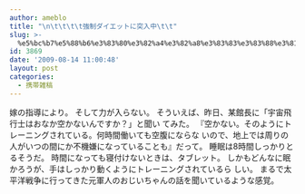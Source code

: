 ```yaml
---
author: ameblo
title: "\n\t\t\t\t強制ダイエットに突入中\t\t"
slug: >-
  %e5%bc%b7%e5%88%b6%e3%83%80%e3%82%a4%e3%82%a8%e3%83%83%e3%83%88%e3%81%ab%e7%aa%81%e5%85%a5%e4%b8%ad
id: 3869
date: '2009-08-14 11:00:48'
layout: post
categories:
  - 携帯雑稿
---
```


嫁の指導により。 そして力が入らない。 そういえば、昨日、某館長に「宇宙飛行士はおなか空かないんですか？」と聞い てみた。 『空かない。そのようにトレーニングされている。何時間働いても空腹にならな いので、地上では周りの人がいつの間にか不機嫌になっていることも』だって。 睡眠は8時間しっかりとるそうだ。 時間になっても寝付けないときは、タブレット。 しかもどんなに眠かろうが、手はしっかり動くようにトレーニングされているら しい。 まるで太平洋戦争に行ってきた元軍人のおじいちゃんの話を聞いているような感覚。